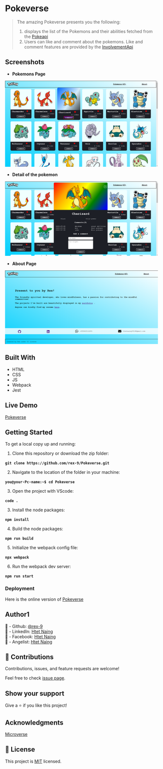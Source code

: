 # Pokeverse

> The amazing Pokeverse presents you the following:
>
> 1. displays the list of the Pokemons and their abilities fetched from the [Pokeapi](https://pokeapi.co)
> 2. Users can like and comment about the pokemons. Like and comment features are provided by the [InvolvementApi](https://www.notion.so/Involvement-API-869e60b5ad104603aa6db59e08150270)

## Screenshots

- **Pokemons Page**

![Pokemons Page](./Assets/pokemons.png)

- **Detail of the pokemon**

![Detail of the pokemon](./Assets/detail.png)

- **About Page**

![About Page](./Assets/about.png)

## Built With

- HTML
- CSS
- JS
- Webpack
- Jest

## Live Demo

[Pokeverse](https://rex-9.github.io/Pokeverse/)

## Getting Started

To get a local copy up and running:

1. Clone this repository or download the zip folder:

**`git clone https://github.com/rex-9/Pokeverse.git`**

2. Navigate to the location of the folder in your machine:

**`you@your-Pc-name:~$ cd Pokeverse`**

3. Open the project with VScode:

**`code .`**

3. Install the node packages:

**`npm install`**

4. Build the node packages:

**`npm run build`**

5. Initialize the webpack config file:

**`npx webpack`**

6. Run the webpack dev server:

**`npm run start`**

### Deployment

Here is the online version of [Pokeverse](https://rex-9.github.io/Pokeverse/)

## Author1

👤 - Github: [@rex-9](https://github.com/rex-9/)<br>
👤 - LinkedIn: [Htet Naing](https://www.linkedin.com/in/rex9/)<br>
👤 - Facebook: [Htet Naing](https://www.facebook.com/htetnaing0814)<br>
👤 - Angelist: [Htet Naing](https://angel.co/u/rex9)<br>

## 🤝 Contributions

Contributions, issues, and feature requests are welcome!

Feel free to check [issue page](https://github.com/rex-9/Pokeverse/issues).

## Show your support

Give a ⭐️ if you like this project!

## Acknowledgments

[Microverse](https://bit.ly/MicroverseTN)

## 📝 License

This project is [MIT](./MIT.md) licensed.
